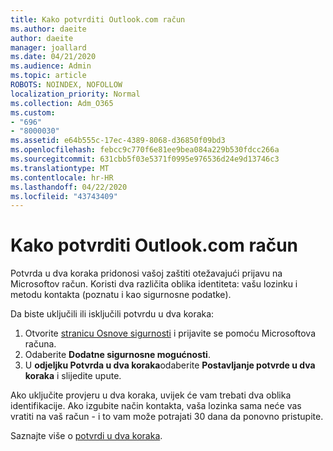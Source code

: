 ```yaml
---
title: Kako potvrditi Outlook.com račun
ms.author: daeite
author: daeite
manager: joallard
ms.date: 04/21/2020
ms.audience: Admin
ms.topic: article
ROBOTS: NOINDEX, NOFOLLOW
localization_priority: Normal
ms.collection: Adm_O365
ms.custom:
- "696"
- "8000030"
ms.assetid: e64b555c-17ec-4389-8068-d36850f09bd3
ms.openlocfilehash: febcc9c770f6e81ee9bea084a229b530fdcc266a
ms.sourcegitcommit: 631cbb5f03e5371f0995e976536d24e9d13746c3
ms.translationtype: MT
ms.contentlocale: hr-HR
ms.lasthandoff: 04/22/2020
ms.locfileid: "43743409"
---
```

# <a name="how-to-verify-your-outlookcom-account"></a>Kako potvrditi Outlook.com račun

Potvrda u dva koraka pridonosi vašoj zaštiti otežavajući prijavu na Microsoftov račun. Koristi dva različita oblika identiteta: vašu lozinku i metodu kontakta (poznatu i kao sigurnosne podatke).
  
Da biste uključili ili isključili potvrdu u dva koraka:
  
1. Otvorite [stranicu Osnove sigurnosti](https://go.microsoft.com/fwlink/?linkid=842325) i prijavite se pomoću Microsoftova računa.
2. Odaberite **Dodatne sigurnosne mogućnosti**.
3. U **odjeljku Potvrda u dva koraka**odaberite **Postavljanje potvrde u dva koraka** i slijedite upute.

Ako uključite provjeru u dva koraka, uvijek će vam trebati dva oblika identifikacije. Ako izgubite način kontakta, vaša lozinka sama neće vas vratiti na vaš račun - i to vam može potrajati 30 dana da ponovno pristupite.
  
Saznajte više o [potvrdi u dva koraka](https://go.microsoft.com/fwlink/?linkid=872270).
  